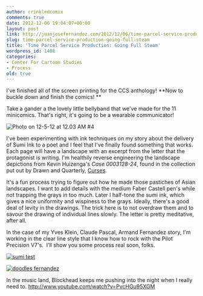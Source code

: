 ```yaml
---
author: crinkledcomix
comments: true
date: 2012-12-06 19:04:07+00:00
layout: post
link: http://juanjosefernandez.com/2012/12/06/time-parcel-service-production-going-full-steam/
slug: time-parcel-service-production-going-full-steam
title: 'Time Parcel Service Production: Going Full Steam'
wordpress_id: 1408
categories:
- Center For Cartoon Studies
- Process
old: true
---
```


I've finished all of the screen printing for the CCS anthology! **Now to buckle down and finish the comics! **

Take a gander a the lovely little bellyband that we've made for the 11 minicomics. That's right, it's going to be a wearable communicator!

![Photo on 12-5-12 at 12.03 AM #4](http://fernandezjuanjose.files.wordpress.com/2012/12/photo-on-12-5-12-at-12-03-am-4.jpg)

I've been experimenting with ink techniques on my story about the delivery of Sumi Ink to a poet and I feel that I've finally found something that works. Each page will have a landscape with an excerpt from the letter that the protagonist is writing. I'm healthily reverse engineering the landscape depictions from Kevin Huizenga's _Case 0003128-24_, found in the collection put out by Drawn and Quarterly, [Curses](http://www.copaceticcomics.com/comics/curses).

It's a fun process trying to figure out how he made those pastiches of Asian landscapes. I want to add details with the medium Faber Castell pen's while not trapping the grays in too much. Later I half-tone the sumi ink, which gives a nice uniformity and wispiness to the grays. Ideally, there's a good deal of levity in the drawings. The trick here is to not overdraw them and to savour the drawing of individual lines slowly. The letter is pretty meditative, after all.

In the case of my Yves Klein, Claude Pascal, Armand Fernandez story, I'm working in the clear line style that I know how to rock with the Pilot Precision V7's.  I'll show you some process real soon, folks.

[![sumi test](http://fernandezjuanjose.files.wordpress.com/2012/12/sumi-test.png)](http://fernandezjuanjose.files.wordpress.com/2012/12/sumi-test.png)

[![doodles fernandez](http://fernandezjuanjose.files.wordpress.com/2012/12/doodles-fernandez.png)](http://fernandezjuanjose.files.wordpress.com/2012/12/doodles-fernandez.png)

In the music land, Blockhead keeps me pushing into the night when I really need to.
http://www.youtube.com/watch?v=PvcHGu95XGM
